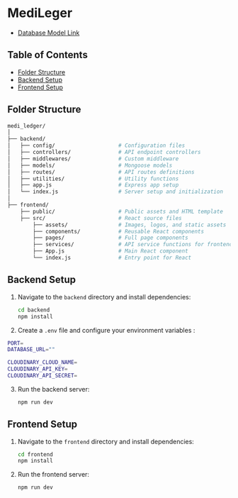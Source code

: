 # MediLeger

- [Database Model Link](https://app.eraser.io/workspace/riQPHaI0GwlNXNuDRD8b?origin=share)

## Table of Contents
- [Folder Structure](#folder-structure)
- [Backend Setup](#backend-setup)
- [Frontend Setup](#frontend-setup)

## Folder Structure

```bash
medi_ledger/
│
├── backend/
│   ├── config/                    # Configuration files 
│   ├── controllers/               # API endpoint controllers 
│   ├── middlewares/               # Custom middleware 
│   ├── models/                    # Mongoose models 
│   ├── routes/                    # API routes definitions
│   ├── utilities/                 # Utility functions 
│   ├── app.js                     # Express app setup
│   └── index.js                   # Server setup and initialization
│
├── frontend/
    ├── public/                    # Public assets and HTML template
    ├── src/                       # React source files
        ├── assets/                # Images, logos, and static assets
        ├── components/            # Reusable React components 
        ├── pages/                 # Full page components 
        ├── services/              # API service functions for frontend
        ├── App.js                 # Main React component
        └── index.js               # Entry point for React
```

## Backend Setup

1. Navigate to the `backend` directory and install dependencies:

    ```bash
    cd backend
    npm install
    ```

2. Create a `.env` file and configure your environment variables :

  ```bash
  PORT=
  DATABASE_URL=""

  CLOUDINARY_CLOUD_NAME=
  CLOUDINARY_API_KEY=
  CLOUDINARY_API_SECRET=
  ```

3. Run the backend server:

    ```bash
    npm run dev
    ```

## Frontend Setup

1. Navigate to the `frontend` directory and install dependencies:

    ```bash
    cd frontend
    npm install
    ```

2. Run the frontend server:

    ```bash
    npm run dev
    ```
